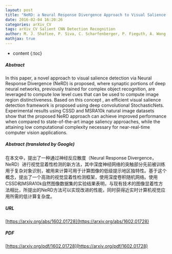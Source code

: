 ```yaml
---
layout: post
title: "NeRD: a Neural Response Divergence Approach to Visual Salience Detection"
date: 2016-02-04 16:20:26
categories: arXiv_CV
tags: arXiv_CV Salient CNN Detection Recognition
author: M. J. Shafiee, P. Siva, C. Scharfenberger, P. Fieguth, A. Wong
mathjax: true
---
```


* content
{:toc}

##### Abstract
In this paper, a novel approach to visual salience detection via Neural Response Divergence (NeRD) is proposed, where synaptic portions of deep neural networks, previously trained for complex object recognition, are leveraged to compute low level cues that can be used to compute image region distinctiveness. Based on this concept , an efficient visual salience detection framework is proposed using deep convolutional StochasticNets. Experimental results using CSSD and MSRA10k natural image datasets show that the proposed NeRD approach can achieve improved performance when compared to state-of-the-art image saliency approaches, while the attaining low computational complexity necessary for near-real-time computer vision applications.

##### Abstract (translated by Google)
在本文中，提出了一种通过神经反应散度（Neural Response Divergence，NeRD）进行视觉显着性检测的新方法，其中深度神经网络的突触部分先前被训练用于复杂对象识别，被用来计算可用于计算图像的低级提示地区独特性。基于这个概念，提出了一个高效的视觉显着性检测框架，使用深度卷积随机网络。使用CSSD和MSRA10k自然图像数据集的实验结果表明，与现有技术的图像显着性方法相比，所提出的NeRD方法可以实现改进的性能，同时获得近实时计算机视觉应用所需的低计算复杂度。

##### URL
[https://arxiv.org/abs/1602.01728](https://arxiv.org/abs/1602.01728)

##### PDF
[https://arxiv.org/pdf/1602.01728](https://arxiv.org/pdf/1602.01728)

